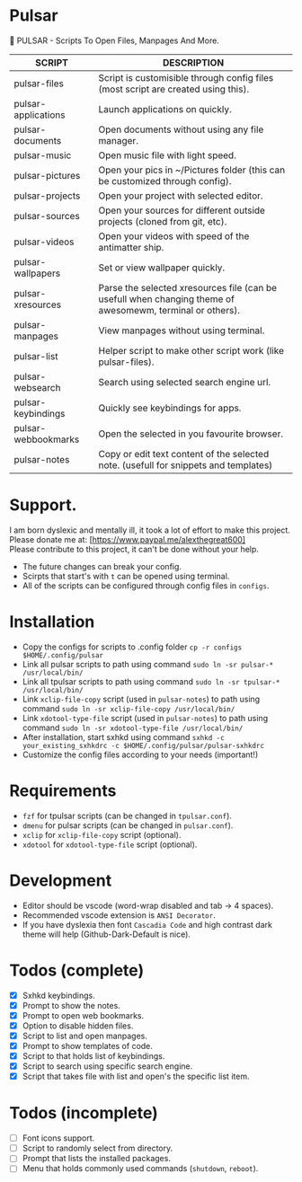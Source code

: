 # Pulsar
🚀 PULSAR - Scripts To Open Files, Manpages And More.

| SCRIPT              | DESCRIPTION                   |
| ------------------- | ----------------------------- |
| pulsar-files        | Script is customisible through config files (most script are created using this). |
| pulsar-applications | Launch applications on quickly. |
| pulsar-documents    | Open documents without using any file manager. |
| pulsar-music        | Open music file with light speed. |
| pulsar-pictures     | Open your pics in ~/Pictures folder (this can be customized through config). |
| pulsar-projects     | Open your project with selected editor. |
| pulsar-sources      | Open your sources for different outside projects (cloned from git, etc). |
| pulsar-videos       | Open your videos with speed of the antimatter ship. |
| pulsar-wallpapers   | Set or view wallpaper quickly. |
| pulsar-xresources   | Parse the selected xresources file (can be usefull when changing theme of awesomewm, terminal or others). |
| pulsar-manpages     | View manpages without using terminal. |
| pulsar-list         | Helper script to make other script work (like pulsar-files). |
| pulsar-websearch    | Search using selected search engine url. |
| pulsar-keybindings  | Quickly see keybindings for apps. |
| pulsar-webbookmarks | Open the selected in you favourite browser. |
| pulsar-notes        | Copy or edit text content of the selected note. (usefull for snippets and templates) |

# Support.

I am born dyslexic and mentally ill, it took a lot of effort to make this project.  
Please donate me at: [https://www.paypal.me/alexthegreat600]  
Please contribute to this project, it can't be done without your help.

- The future changes can break your config.
- Scirpts that start's with `t` can be opened using terminal.
- All of the scripts can be configured through config files in `configs`.

# Installation

- Copy the configs for scripts to .config folder `cp -r configs $HOME/.config/pulsar`
- Link all pulsar scripts to path using command `sudo ln -sr pulsar-* /usr/local/bin/`
- Link all tpulsar scripts to path using command `sudo ln -sr tpulsar-* /usr/local/bin/`
- Link `xclip-file-copy` script (used in `pulsar-notes`) to path using command `sudo ln -sr xclip-file-copy /usr/local/bin/`
- Link `xdotool-type-file` script (used in `pulsar-notes`) to path using command `sudo ln -sr xdotool-type-file /usr/local/bin/`
- After installation, start sxhkd using command `sxhkd -c your_existing_sxhkdrc -c $HOME/.config/pulsar/pulsar-sxhkdrc`
- Customize the config files according to your needs (important!)

# Requirements

- `fzf` for tpulsar scripts (can be changed in `tpulsar.conf`).
- `dmenu` for pulsar scripts (can be changed in `pulsar.conf`).
- `xclip` for `xclip-file-copy` script (optional).
- `xdotool` for `xdotool-type-file` script (optional).

# Development

- Editor should be vscode (word-wrap disabled and tab -> 4 spaces).
- Recommended vscode extension is `ANSI Decorator`.
- If you have dyslexia then font `Cascadia Code` and high contrast dark theme will help (Github-Dark-Default is nice).

# Todos (complete)

- [X] Sxhkd keybindings.
- [X] Prompt to show the notes.
- [X] Prompt to open web bookmarks.
- [X] Option to disable hidden files.
- [X] Script to list and open manpages.
- [X] Prompt to show templates of code.
- [X] Script to that holds list of keybindings.
- [X] Script to search using specific search engine.
- [X] Script that takes file with list and open's the specific list item.

# Todos (incomplete)

- [ ] Font icons support.
- [ ] Script to randomly select from directory.
- [ ] Prompt that lists the installed packages.
- [ ] Menu that holds commonly used commands (`shutdown`, `reboot`).
